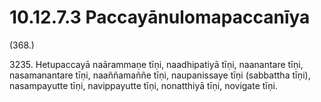 

# 10.12.7.3 Paccayānulomapaccanīya





(368.)

3235\. Hetupaccayā naārammaṇe tīṇi, naadhipatiyā tīṇi, naanantare tīṇi, nasamanantare tīṇi, naaññamaññe tīṇi, naupanissaye tīṇi (sabbattha tīṇi), nasampayutte tīṇi, navippayutte tīṇi, nonatthiyā tīṇi, novigate tīṇi.



